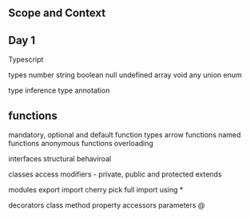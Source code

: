 ## Scope and Context

## Day 1

Typescript

types
number
string
boolean
null
undefined
array
void
any
union
enum

type inference
type annotation

## functions

mandatory, optional and default
function types
arrow functions
named functions
anonymous functions
overloading

interfaces
structural
behaviroal

classes
access modifiers - private, public and protected
extends

modules
export
import
cherry pick
full import using \*

decorators
class
method
property
accessors
parameters
@
